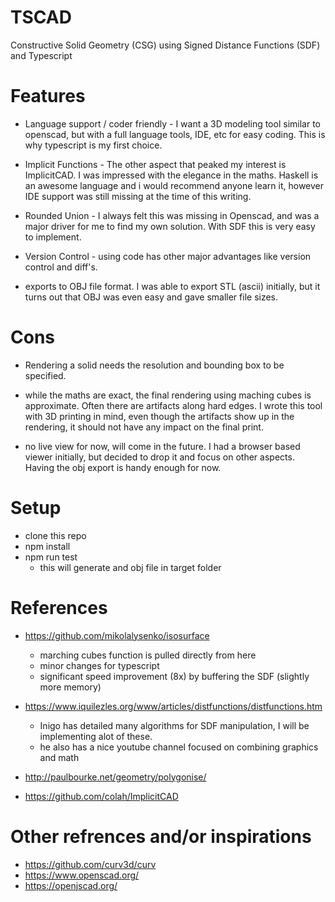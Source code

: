 # TSCAD 
Constructive Solid Geometry (CSG) using Signed Distance Functions (SDF) and Typescript 

# Features
* Language support / coder friendly - I want a 3D modeling tool similar to openscad, but with a full language tools, IDE, etc for easy coding.  This is why typescript is my first choice.

* Implicit Functions - The other aspect that peaked my interest is ImplicitCAD.  I was impressed with the elegance in the maths. Haskell is an awesome language and i would recommend anyone learn it, however IDE support was still missing at the time of this writing.

* Rounded Union - I always felt this was missing in Openscad, and was a major driver for me to find my own solution.  With SDF this is very easy to implement.

* Version Control - using code has other major advantages like version control and diff's.

* exports to OBJ file format.  I was able to export STL (ascii) initially, but it turns out that OBJ was even easy and gave smaller file sizes.

# Cons
* Rendering a solid needs the resolution and bounding box to be specified.

* while the maths are exact, the final rendering using maching cubes is approximate.  Often there are artifacts along hard edges.  I wrote this tool with 3D printing in mind, even though the artifacts show up in the rendering, it should not have any impact on the final print.

* no live view for now, will come in the future. I had a browser based viewer initially, but decided to drop it and focus on other aspects. Having the obj export is handy enough for now.

# Setup
* clone this repo
* npm install
* npm run test
  - this will generate and obj file in target folder

# References
* https://github.com/mikolalysenko/isosurface
  - marching cubes function is pulled directly from here
  - minor changes for typescript
  - significant speed improvement (8x) by buffering the SDF (slightly more memory)

* https://www.iquilezles.org/www/articles/distfunctions/distfunctions.htm
  - Inigo has detailed many algorithms for SDF manipulation, I will be implementing alot of these.
  - he also has a nice youtube channel focused on combining graphics and math

* http://paulbourke.net/geometry/polygonise/
* https://github.com/colah/ImplicitCAD

# Other refrences and/or inspirations
* https://github.com/curv3d/curv
* https://www.openscad.org/
* https://openjscad.org/
